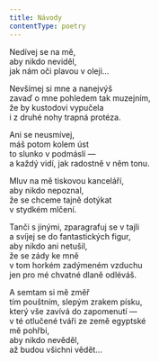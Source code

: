 ```yaml
---
title: Návody
contentType: poetry
---
```


Nedívej se na mě,  
aby nikdo neviděl,  
jak nám oči plavou v oleji…

Nevšímej si mne a nanejvýš  
zavaď o mne pohledem tak muzejním,  
že by kustodovi vypučela  
i z druhé nohy trapná protéza.

Ani se neusmívej,  
máš potom kolem úst  
to slunko v podmáslí —  
a každý vidí, jak radostně v něm tonu.

Mluv na mě tiskovou kanceláří,  
aby nikdo nepoznal,  
že se chceme tajně dotýkat  
v stydkém mlčení.

Tanči s jinými, zparagrafuj se v tajli  
a svíjej se do fantastických figur,  
aby nikdo ani netušil,  
že se zády ke mně  
v tom horkém zadýmeném vzduchu  
jen pro mé chvatné dlaně odléváš.

A semtam si mě změř  
tím pouštním, slepým zrakem písku,  
který vše zavívá do zapomenutí —  
v té otlučené tváři ze země egyptské  
mě pohřbi,  
aby nikdo nevěděl,  
až budou všichni vědět…
